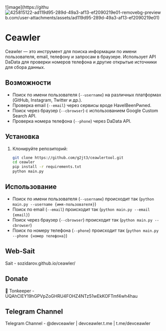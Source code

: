 
![image](https://githu![425815122-ad119d95-289d-49a3-af13-ef2090219e01-removebg-preview](https://github.com/user-attachments/assets/5b631a28-64ea-42f2-8cf4-3ec5acc3cc67)
b.com/user-attachments/assets/ad119d95-289d-49a3-af13-ef2090219e01)

# Ceawler

Ceawler — это инструмент для поиска информации по имени пользователя, email, телефону и запросам в браузере. Использует API DaData для проверки номеров телефона и другие открытые источники для сбора данных.

## Возможности
- Поиск по имени пользователя (`--username`) на различных платформах (GitHub, Instagram, Twitter и др.).
- Проверка email (`--email`) через сервисы вроде HaveIBeenPwned.
- Поиск через браузер (`--cbrowser`) с использованием Google Custom Search API.
- Проверка номера телефона (`--phone`) через DaData API.

## Установка
1. Клонируйте репозиторий:
   ```bash
   git clone https://github.com/g2jt3/ceawlertool.git
   cd ceawler
   pip install -r requirements.txt
   python main.py

## Использование
- Поиск по имени пользователя (`--username`) происходит так (`python main.py --username {имя-пользователя}`)
- Поиск по email (`--email`) происходит так (`python main.py --email {email}`)
- Поиск через браузер (`--cbrowser`) происходит так (`python main.py --cbrowser`)
- Поиск по номеру телефона (`--phone`) происходит так (`python main.py --phone {номер телефона}`)

## Web-Sait
Sait - sozidarov.github.io/ceawler/

## Donate
💎 Tonkeeper - UQAhClEY19hGPVpZoGHRU4FOHZ4NTz51wEkKOFTmf4wh4hau

## Telegram Channel
Telegram Channel - @devceawler | devceawler.t.me | t.me/devceawler

